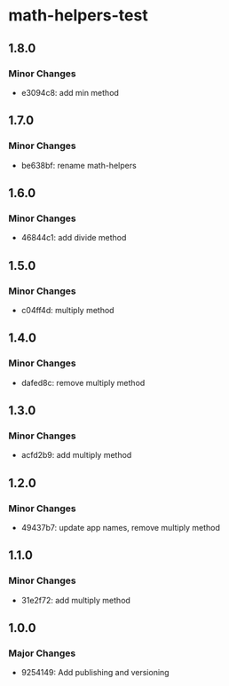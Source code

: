 # math-helpers-test

## 1.8.0

### Minor Changes

- e3094c8: add min method

## 1.7.0

### Minor Changes

- be638bf: rename math-helpers

## 1.6.0

### Minor Changes

- 46844c1: add divide method

## 1.5.0

### Minor Changes

- c04ff4d: multiply method

## 1.4.0

### Minor Changes

- dafed8c: remove multiply method

## 1.3.0

### Minor Changes

- acfd2b9: add multiply method

## 1.2.0

### Minor Changes

- 49437b7: update app names, remove multiply method

## 1.1.0

### Minor Changes

- 31e2f72: add multiply method

## 1.0.0

### Major Changes

- 9254149: Add publishing and versioning
